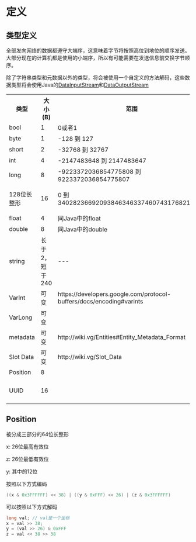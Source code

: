 # 定义

## 类型定义
全部发向网络的数据都遵守大端序，这意味着字节将按照高位到地位的顺序发送。大部分现在的计算机都是使用的小端序，所以有可能需要在发送信息前交换字节顺序。

除了字符串类型和元数据以外的类型，将会被使用一个自定义的方法解码，这些数据类型将会使用Java的[DataInputStream](http://download.oracle.com/javase/1.4.2/docs/api/java/io/DataInputStream.html)和[DataOutputStream](http://download.oracle.com/javase/1.4.2/docs/api/java/io/DataOutputStream.html)

<table>
	<tr>
		<th>类型</th>
		<th>大小(B)</th>
		<th>范围</th>
		<th>备注</th>
	</tr>
	<tr>
		<td>bool</td>
		<td>1</td>
		<td>0或者1</td>
		<td>值只可能为true(0x01)或者false(0x00)</td>
	</tr>
	<tr>
		<td>byte</td>
		<td>1</td>
		<td>-128 到 127</td>
		<td>有符号，补码存储</td>
	</tr>
	<tr>
		<td>short</td>
		<td>2</td>
		<td>-32768 到 32767</td>
		<td>有符号，补码存储</td>
	</tr>
	<tr>
		<td>int</td>
		<td>4</td>
		<td>-2147483648 到 2147483647</td>
		<td>有符号，补码存储</td>
	</tr>
	<tr>
		<td>long</td>
		<td>8</td>
		<td>-9223372036854775808 到 9223372036854775807</td>
		<td>有符号，补码存储</td>
	</tr>
	<tr>
		<td>128位长整形</td>
		<td>16</td>
		<td>0 到 340282366920938463463374607431768211455</td>
		<td>有符号，补码存储，在[0x2C](#Spawn Global Entity)。在原版服务端中其实是通过发送两个长整形实现的</td>
	</tr>
	<tr>
		<td>float</td>
		<td>4</td>
		<td>同Java中的float</td>
		<td>单精度32位IEEE754浮点类型</td>
	</tr>
	<tr>
		<td>double</td>
		<td>8</td>
		<td>同Java中的double</td>
		<td>双精度64位IEEE754浮点类型</td>
	</tr>
	<tr>
		<td>string</td>
		<td>长于2，短于240</td>
		<td>---</td>
		<td>UTF-8编码的字符串，首位是字符串长度</td>
	</tr>
	<tr>
		<td>VarInt</td>
		<td>可变</td>
		<td>https://developers.google.com/protocol-buffers/docs/encoding#varints </td>
		<td>中文解释：http://zlx19900228.iteye.com/blog/1058659</td>
	</tr>
	<tr>
		<td>VarLong</td>
		<td>可变</td>
		<td></td>
		<td>除了变成长整形以外和VarInt一样</td>
	</tr>
	<tr>
		<td>metadata</td>
		<td>可变</td>
		<td>http://wiki.vg/Entities#Entity_Metadata_Format</td>
		<td>中文翻译TODO</td>
	</tr>
	<tr>
		<td>Slot Data</td>
		<td>可变</td>
		<td>http://wiki.vg/Slot_Data</td>
		<td>中文翻译TODO</td>
	</tr>
	<tr>
		<td>Position</td>
		<td>8</td>
		<td></td>
		<td>见下方解释</td>
	</tr>
	<tr>
		<td>UUID</td>
		<td>16</td>
		<td></td>
		<td>由两个长整形组成，this.writeLong(uuid.getMostSignificantBits()); this.writeLong(uuid.getLeastSignificantBits());</td>
	</tr>

</table>

## Position
被分成三部分的64位长整形

x: 26位最高有效位

z: 26位最低有效位

y: 其中的12位

按照以下方式编码

```java
((x & 0x3FFFFFF) << 38) | ((y & 0xFFF) << 26) | (z & 0x3FFFFFF)
```

可以按照以下方式解码

```java
long val; // val是一个坐标
x = val >> 38;
y = (val >> 26) & 0xFFF
z = val << 38 >> 38
```
